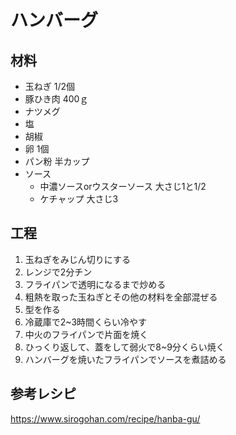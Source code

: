 # ハンバーグ
## 材料
- 玉ねぎ 1/2個
- 豚ひき肉 400ｇ
- ナツメグ
- 塩
- 胡椒
- 卵 1個
- パン粉 半カップ
- ソース
  - 中濃ソースorウスターソース 大さじ1と1/2
  - ケチャップ 大さじ3

## 工程
1. 玉ねぎをみじん切りにする
2. レンジで2分チン
3. フライパンで透明になるまで炒める
4. 粗熱を取った玉ねぎとその他の材料を全部混ぜる
5. 型を作る
6. 冷蔵庫で2~3時間くらい冷やす
7. 中火のフライパンで片面を焼く
8. ひっくり返して、蓋をして弱火で8~9分くらい焼く
9. ハンバーグを焼いたフライパンでソースを煮詰める

## 参考レシピ
https://www.sirogohan.com/recipe/hanba-gu/
